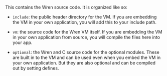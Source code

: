 This contains the Wren source code. It is organized like so:

*   `include`: the public header directory for the VM. If you are embedding the
    VM in your own application, you will add this to your include path.

*   `vm`: the source code for the Wren VM itself. If you are embedding the VM in
    your own application from source, you will compile the files here into your
    app.

*   `optional`: the Wren and C source code for the optional modules. These are
    built in to the VM and can be used even when you embed the VM in your own
    application. But they are also optional and can be compiled out by setting
    defines.

